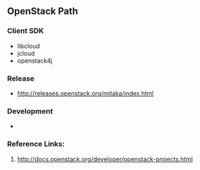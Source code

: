## OpenStack Path

### Client SDK

- libcloud
- jcloud
- openstack4j

### Release

- http://releases.openstack.org/mitaka/index.html

### Development

- 

### Reference Links:

1. http://docs.openstack.org/developer/openstack-projects.html
